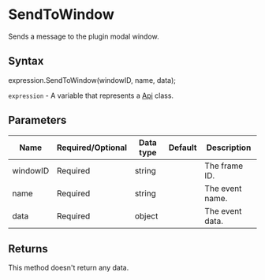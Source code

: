 # SendToWindow

Sends a message to the plugin modal window.

## Syntax

expression.SendToWindow(windowID, name, data);

`expression` - A variable that represents a [Api](../Api.md) class.

## Parameters

| **Name** | **Required/Optional** | **Data type** | **Default** | **Description** |
| ------------- | ------------- | ------------- | ------------- | ------------- |
| windowID | Required | string |  | The frame ID. |
| name | Required | string |  | The event name. |
| data | Required | object |  | The event data. |

## Returns

This method doesn't return any data.